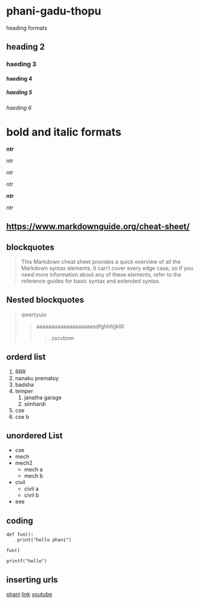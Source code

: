 # phani-gadu-thopu
heading formats
## heading 2
### haeding 3
#### haeding 4
##### haeding 5
###### haeding 6
# bold and italic formats
**ntr**

_ntr_

*ntr*

_ntr_

_**ntr**_

_*ntr*_

## https://www.markdownguide.org/cheat-sheet/
## blockquotes
> This Markdown cheat sheet provides a quick overview of all the Markdown syntax elements. It can’t cover every edge case, so if you need more information about any of these elements, refer to the reference guides for basic syntax and extended syntax.
## Nested blockquotes
> qwertyuio
>> aaaaaaaaaaaaaaaaaaasdfghhhjjkllll
>>> zxcvbnm
## orderd list
1. RRR
2. nanaku prematoy
3. badsha
4. temper
    1. janatha garage
    2. simhardi
5. cse 
6. cse b
## unordered List
- cse
- mech
- mech2
    * mech a
    * mech b
- civil
    * civil a
    * civil b
- eee    
## coding
```
def fun():
    print("hello phani")   
```
```
fun()
```
`
printf("hello")
`
## inserting urls
[phani](https://www.markdownguide.org/cheat-sheet/)
[link](https://github.com/venkata596/phani-gadu-thopu/blob/main/README.md)
[youtube](https://www.youtube.com/)
